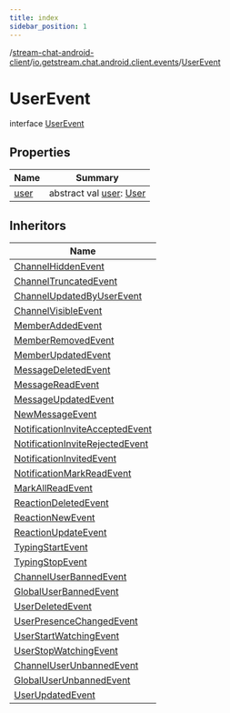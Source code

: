 ```yaml
---
title: index
sidebar_position: 1
---
```

/[stream-chat-android-client](../../index.md)/[io.getstream.chat.android.client.events](../index.md)/[UserEvent](index.md)  
  
  
  
# UserEvent  
interface [UserEvent](index.md)  
  
## Properties  
  
|  Name |  Summary | 
|---|---|
| <a name="io.getstream.chat.android.client.events/UserEvent/user/#/PointingToDeclaration/"></a>[user](user.md)| <a name="io.getstream.chat.android.client.events/UserEvent/user/#/PointingToDeclaration/"></a>abstract val [user](user.md): [User](../../io.getstream.chat.android.client.models/User/index.md)|
  
  
## Inheritors  
  
|  Name | 
|---|
| <a name="io.getstream.chat.android.client.events/ChannelHiddenEvent///PointingToDeclaration/"></a>[ChannelHiddenEvent](../ChannelHiddenEvent/index.md)|
| <a name="io.getstream.chat.android.client.events/ChannelTruncatedEvent///PointingToDeclaration/"></a>[ChannelTruncatedEvent](../ChannelTruncatedEvent/index.md)|
| <a name="io.getstream.chat.android.client.events/ChannelUpdatedByUserEvent///PointingToDeclaration/"></a>[ChannelUpdatedByUserEvent](../ChannelUpdatedByUserEvent/index.md)|
| <a name="io.getstream.chat.android.client.events/ChannelVisibleEvent///PointingToDeclaration/"></a>[ChannelVisibleEvent](../ChannelVisibleEvent/index.md)|
| <a name="io.getstream.chat.android.client.events/MemberAddedEvent///PointingToDeclaration/"></a>[MemberAddedEvent](../MemberAddedEvent/index.md)|
| <a name="io.getstream.chat.android.client.events/MemberRemovedEvent///PointingToDeclaration/"></a>[MemberRemovedEvent](../MemberRemovedEvent/index.md)|
| <a name="io.getstream.chat.android.client.events/MemberUpdatedEvent///PointingToDeclaration/"></a>[MemberUpdatedEvent](../MemberUpdatedEvent/index.md)|
| <a name="io.getstream.chat.android.client.events/MessageDeletedEvent///PointingToDeclaration/"></a>[MessageDeletedEvent](../MessageDeletedEvent/index.md)|
| <a name="io.getstream.chat.android.client.events/MessageReadEvent///PointingToDeclaration/"></a>[MessageReadEvent](../MessageReadEvent/index.md)|
| <a name="io.getstream.chat.android.client.events/MessageUpdatedEvent///PointingToDeclaration/"></a>[MessageUpdatedEvent](../MessageUpdatedEvent/index.md)|
| <a name="io.getstream.chat.android.client.events/NewMessageEvent///PointingToDeclaration/"></a>[NewMessageEvent](../NewMessageEvent/index.md)|
| <a name="io.getstream.chat.android.client.events/NotificationInviteAcceptedEvent///PointingToDeclaration/"></a>[NotificationInviteAcceptedEvent](../NotificationInviteAcceptedEvent/index.md)|
| <a name="io.getstream.chat.android.client.events/NotificationInviteRejectedEvent///PointingToDeclaration/"></a>[NotificationInviteRejectedEvent](../NotificationInviteRejectedEvent/index.md)|
| <a name="io.getstream.chat.android.client.events/NotificationInvitedEvent///PointingToDeclaration/"></a>[NotificationInvitedEvent](../NotificationInvitedEvent/index.md)|
| <a name="io.getstream.chat.android.client.events/NotificationMarkReadEvent///PointingToDeclaration/"></a>[NotificationMarkReadEvent](../NotificationMarkReadEvent/index.md)|
| <a name="io.getstream.chat.android.client.events/MarkAllReadEvent///PointingToDeclaration/"></a>[MarkAllReadEvent](../MarkAllReadEvent/index.md)|
| <a name="io.getstream.chat.android.client.events/ReactionDeletedEvent///PointingToDeclaration/"></a>[ReactionDeletedEvent](../ReactionDeletedEvent/index.md)|
| <a name="io.getstream.chat.android.client.events/ReactionNewEvent///PointingToDeclaration/"></a>[ReactionNewEvent](../ReactionNewEvent/index.md)|
| <a name="io.getstream.chat.android.client.events/ReactionUpdateEvent///PointingToDeclaration/"></a>[ReactionUpdateEvent](../ReactionUpdateEvent/index.md)|
| <a name="io.getstream.chat.android.client.events/TypingStartEvent///PointingToDeclaration/"></a>[TypingStartEvent](../TypingStartEvent/index.md)|
| <a name="io.getstream.chat.android.client.events/TypingStopEvent///PointingToDeclaration/"></a>[TypingStopEvent](../TypingStopEvent/index.md)|
| <a name="io.getstream.chat.android.client.events/ChannelUserBannedEvent///PointingToDeclaration/"></a>[ChannelUserBannedEvent](../ChannelUserBannedEvent/index.md)|
| <a name="io.getstream.chat.android.client.events/GlobalUserBannedEvent///PointingToDeclaration/"></a>[GlobalUserBannedEvent](../GlobalUserBannedEvent/index.md)|
| <a name="io.getstream.chat.android.client.events/UserDeletedEvent///PointingToDeclaration/"></a>[UserDeletedEvent](../UserDeletedEvent/index.md)|
| <a name="io.getstream.chat.android.client.events/UserPresenceChangedEvent///PointingToDeclaration/"></a>[UserPresenceChangedEvent](../UserPresenceChangedEvent/index.md)|
| <a name="io.getstream.chat.android.client.events/UserStartWatchingEvent///PointingToDeclaration/"></a>[UserStartWatchingEvent](../UserStartWatchingEvent/index.md)|
| <a name="io.getstream.chat.android.client.events/UserStopWatchingEvent///PointingToDeclaration/"></a>[UserStopWatchingEvent](../UserStopWatchingEvent/index.md)|
| <a name="io.getstream.chat.android.client.events/ChannelUserUnbannedEvent///PointingToDeclaration/"></a>[ChannelUserUnbannedEvent](../ChannelUserUnbannedEvent/index.md)|
| <a name="io.getstream.chat.android.client.events/GlobalUserUnbannedEvent///PointingToDeclaration/"></a>[GlobalUserUnbannedEvent](../GlobalUserUnbannedEvent/index.md)|
| <a name="io.getstream.chat.android.client.events/UserUpdatedEvent///PointingToDeclaration/"></a>[UserUpdatedEvent](../UserUpdatedEvent/index.md)|

